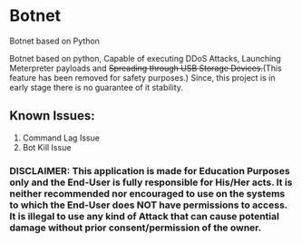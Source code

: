 # Botnet
Botnet based on Python

Botnet based on python, Capable of executing DDoS Attacks, Launching Meterpreter payloads and ~~Spreading through USB Storage Devices.~~(This feature has been removed for safety purposes.)
Since, this project is in early stage there is no guarantee of it stability.

## Known Issues:
1. Command Lag Issue
2. Bot Kill Issue

### DISCLAIMER: This application is made for Education Purposes only and the End-User is fully responsible for His/Her acts. It is neither recommended nor encouraged to use on the systems to which the End-User does NOT have permissions to access. It is illegal to use any kind of Attack that can cause potential damage without prior consent/permission of the owner.
